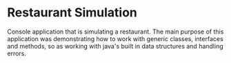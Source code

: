 # Restaurant Simulation

Console application that is simulating a restaurant.
The main purpose of this application was demonstrating how to work with generic classes, interfaces and methods, so as working with java's built in data structures and handling errors.
